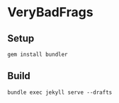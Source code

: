# VeryBadFrags

## Setup

```
gem install bundler
```

## Build

```shell
bundle exec jekyll serve --drafts
```
